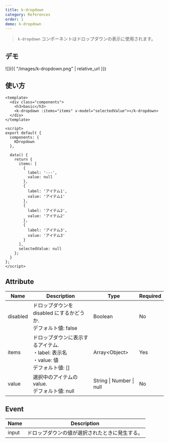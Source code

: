 ```yaml
---
title: k-dropdown
category: References
order: 1
demo: k-dropdown
---
```


> `k-dropdown` コンポーネントはドロップダウンの表示に使用されます。

## デモ

![]({{ "/images/k-dropdown.png" | relative_url }})

## 使い方

```vue
<template>
  <div class="components">
    <h3>basic</h3>
    <k-dropdown :items="items" v-model="selectedValue"></k-dropdown>
  </div>
</template>

<script>
export default {
  components: {
    KDropdown
  },

  data() {
    return {
      items: [
        {
          label: '---',
          value: null
        },
        {
          label: 'アイテム1',
          value: 'アイテム1'
        },
        {
          label: 'アイテム2',
          value: 'アイテム2'
        },
        {
          label: 'アイテム3',
          value: 'アイテム3'
        }
      ],
      selectedValue: null
    };
  }
};
</script>
```

## Attribute

| Name     | Description                                                                             | Type                     | Required |
| -------- | --------------------------------------------------------------------------------------- | ------------------------ | -------- |
| disabled | ドロップダウンを disabled にするかどうか.<br>デフォルト値: false                        | Boolean                  | No       |
| items    | ドロップダウンに表示するアイテム.<br>・label: 表示名<br>・value: 値<br>デフォルト値: [] | Array\<Object\>          | Yes      |
| value    | 選択中のアイテムの value.<br>デフォルト値: null                                         | String \| Number \| null | No       |

## Event

| Name  | Description                                    |
| ----- | ---------------------------------------------- |
| input | ドロップダウンの値が選択されたときに発生する。 |
